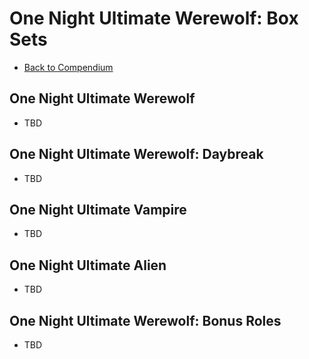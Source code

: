 # One Night Ultimate Werewolf: Box Sets

- [Back to Compendium](/fake-fan-adam/view/werewolf~compendium)

## One Night Ultimate Werewolf

- TBD

## One Night Ultimate Werewolf: Daybreak

- TBD

## One Night Ultimate Vampire

- TBD

## One Night Ultimate Alien

- TBD

## One Night Ultimate Werewolf: Bonus Roles

- TBD
